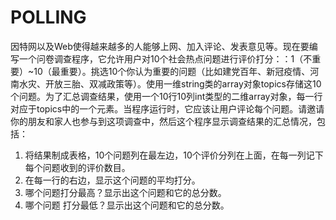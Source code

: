 # POLLING
因特网以及Web使得越来越多的人能够上网、加入评论、发表意见等。现在要编写一个问卷调查程序，它允许用户对10个社会热点问题进行评价打分：：1（不重要）~10（最重要）。挑选10个你认为重要的问题（比如建党百年、新冠疫情、河南水灾、开放三胎、双减政策等）。使用一维string类的array对象topics存储这10个问题。为了汇总调查结果，使用一个10行10列int类型的二维array对象，每一行对应于topics中的一个元素。当程序运行时，它应该让用户评论每个问题。请邀请你的朋友和家人也参与到这项调查中，然后这个程序显示调查结果的汇总情况，包括：

1) 将结果制成表格，10个问题列在最左边，10个评价分列在上面，在每一列记下每个问题收到的评价数目。
2)  在每一行的右边，显示这个问题的平均打分。
3) 哪个问题打分最高？显示出这个问题和它的总分数。
4) 哪个问题 打分最低？显示出这个问题和它的总分数。
